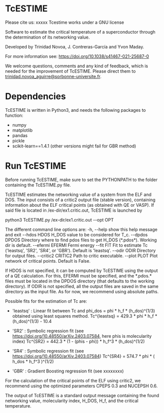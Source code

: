 
# TcESTIME
Please cite us: xxxxx
Tcestime works under a GNU license

Software to estimate the critical temperature of a superconductor through the determination of its networking value.

Developed by Trinidad Novoa, J. Contreras-García and Yvon Maday.

For more information see: https://doi.org/10.1038/s41467-021-25687-0

We welcome questions, comments and any kind of feedback, which is needed for the improvement of TcESTIME. Please direct them to trinidad.novoa_aguirre@sorbonne-universite.fr.


#  Dependencies 

TcESTIME is written in Python3, and needs the following packages to function:

* numpy
* matplotlib
* pandas
* pickle
* scikit-learn==1.4.1 (other versions might fail for GBR method)


#  Run TcESTIME  

Before running TcESTIME, make sure to set the PYTHONPATH to the folder containing the TcESTIME.py file.

TcESTIME estimates the networking value of a system from the ELF and DOS. The input consists of a critic2 output file (stable version), containing information about the ELF critical points (as obtained with QE or VASP). If said file is located in /ex-dir/ex1.critic.out, TcESTIME is launched by

python3 TcESTIME.py /ex-dir/ex1.critic.out --opt OPT

The different command line options are:
  -h, --help         show this help message and exit
  --hdos HDOS        H_DOS value to be considered for T_c.
  --dpdos DPDOS      Directory where to find pdos files to get H_DOS (\*.pdos\*). Working dir is
                     default.
  --efermi EFERMI    Fermi energy
  --fit FIT          Fit to estimate Tc ('leastsq', 'SR2', 'SR4', or 'GBR'). Default is 'leastsq'.
  --odir ODIR        Directory for output files.
  --critic2 CRITIC2  Path to critic executable.
  --plot PLOT        Plot network of critical points. Default is False.


If HDOS is not specified, it can be computed by TcESTIME using the output of a QE calculation. For this, EFERMI must be specified, and the \*.pdos.\* files must be located in the DPDOS directory (that defaults to the working directory). 
If ODIR is not specified, all the output files are saved in the same directory as the input file. As for now, we recommend using absolute paths. 

Possible fits for the estimation of Tc are:

* 'leastsq' : Linear fit between Tc and phi_dos = phi * h_f * (h_dos)^(1/3) obtained using least squares method.
Tc^{leastsq} = 429.3 * phi * h_f * (h_dos)^(1/3) - 10.4

* 'SR2' : Symbolic regression fit (see https://doi.org/10.48550/arXiv.2403.07584, here phis is molecularity index)
Tc^{SR2} = 442.3 * (1 - (phis - phi)) * h_f^3 * (h_dos)^(1/2)

* 'SR4' : Symbolic regression fit (see https://doi.org/10.48550/arXiv.2403.07584)
Tc^{SR4} = 574.7 * phi * ( h_dos * h_f^3 )^(1/2)

* 'GBR' : Gradient Boosting regression fit (see xxxxxxxx)


For the calculation of the critical points of the ELF using critic2, we recommend using the optimized parameters CPEPS 0.3 and NUCEPSH 0.6.

The output of TcESTIME is a standard output message containing the found networking value, molecularity index, H_DOS, H_f, and the critical temperature.
